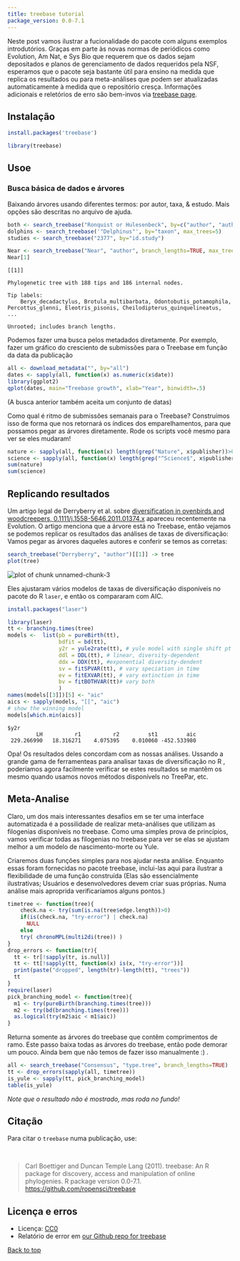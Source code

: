 ```yaml
---
title: treebase tutorial
package_version: 0.0-7.1
---
```




Neste post vamos ilustrar a fucionalidade do pacote com alguns exemplos introdutórios. Graças em parte às novas normas de periódicos como Evolution, Am Nat, e Sys Bio que requerem que os dados sejam depositados e
planos de gerenciamento de dados requeridos pela NSF, esperamos que o pacote seja bastante útil para ensino na medida que replica os resultados ou para meta-análises que podem ser atualizadas automaticamente à medida que o repositório cresça. Informações adicionais e reletórios de erro são bem-invos via [treebase page](http://ropensci.org/packages/treebase.html#support).


<section id="installation">

## Instalação



```r
install.packages('treebase')
```


```r
library(treebase)
```

<section id="usage">

## Usoe

Busca básica de dados e árvores
==========

Baixando árvores usando diferentes termos: por autor, taxa, & estudo. Mais opções são descritas no arquivo de ajuda.


```r
both <- search_treebase("Ronquist or Hulesenbeck", by=c("author", "author"))
dolphins <- search_treebase('"Delphinus"', by="taxon", max_trees=5)
studies <- search_treebase("2377", by="id.study")
```


```r
Near <- search_treebase("Near", "author", branch_lengths=TRUE, max_trees=3)
Near[1]
```

```
[[1]]

Phylogenetic tree with 188 tips and 186 internal nodes.

Tip labels:
	Beryx_decadactylus, Brotula_multibarbata, Odontobutis_potamophila, Percottus_glenni, Eleotris_pisonis, Cheilodipterus_quinquelineatus, ...

Unrooted; includes branch lengths.
```

Podemos fazer uma busca pelos metadados diretamente. Por exemplo, fazer um gráfico do cresciento de submissões para o Treebase em função da data da publicação


```r
all <- download_metadata("", by="all")
dates <- sapply(all, function(x) as.numeric(x$date))
library(ggplot2)
qplot(dates, main="Treebase growth", xlab="Year", binwidth=.5)
```

(A busca anterior também aceita um conjunto de datas)

Como qual é ritmo de submissões semanais para o Treebase? Construímos isso de forma que nos retornará os índices dos emparelhamentos, para que possamos pegar as árvores diretamente. Rode os scripts você mesmo para ver se eles mudaram!


```r
nature <- sapply(all, function(x) length(grep("Nature", x$publisher))>0)
science <- sapply(all, function(x) length(grep("^Science$", x$publisher))>0)
sum(nature)
sum(science)
```

Replicando resultados
-------------------

Um artigo legal de Derryberry et al. sobre [diversification in ovenbirds and woodcreepers, 0.1111/j.1558-5646.2011.01374.x](http://www.museum.lsu.edu/brumfield/pubs/furnphylogeny2011.pdf) apareceu recentemente na Evolution. O artigo menciona que a árvore está no Treebase, então vejamos se podemos replicar os resultados das análises de taxas de diversificação: Vamos pegar as árvores daqueles autores e conferir se temos as corretas:


```r
search_treebase("Derryberry", "author")[[1]] -> tree
plot(tree)
```

![plot of chunk unnamed-chunk-3](../assets/tutorial-images/treebase/unnamed-chunk-3-1.png)

Eles ajustaram vários modelos de taxas de diversificação disponíveis no pacote do R `laser`, e então os compararam com AIC.


```r
install.packages("laser")
```


```r
library(laser)
tt <- branching.times(tree)
models <-  list(pb = pureBirth(tt),
                bdfit = bd(tt),
                y2r = yule2rate(tt), # yule model with single shift pt
                ddl = DDL(tt), # linear, diversity-dependent
                ddx = DDX(tt), #exponential diversity-dendent
                sv = fitSPVAR(tt), # vary speciation in time
                ev = fitEXVAR(tt), # vary extinction in time
                bv = fitBOTHVAR(tt)# vary both
                )
names(models[[3]])[5] <- "aic"
aics <- sapply(models, "[[", "aic")
# show the winning model
models[which.min(aics)]
```

```
$y2r
         LH          r1          r2         st1         aic
 229.266990   18.316271    4.075395    0.010060 -452.533980
```

Opa! Os resultados deles concordam com as nossas análises. Ussando a grande gama de ferramenteas para analisar taxas de diversificação no R , poderíamos agora facilmente verificar se estes resultados se mantêm os mesmo quando usamos novos métodos disponívels no TreePar, etc.

Meta-Analise
-------------

Claro, um dos mais interessantes desafios em se ter uma interface automatizada é a possilidade de realizar meta-análises que utilizam as filogenias disponíveis no treebase. Como uma simples prova de princípios, vamos verificar todas as filogenias no treebase para ver se elas se ajustam melhor a um modelo de nascimento-morte ou Yule.

Criaremos duas funções simples para nos ajudar nesta análise. Enquanto essas foram fornecidas no pacote treebase, inclui-las aqui para ilustrar a flexibilidade de uma função construída (Elas são essencialmente ilustrativas; Usuários e desenvolvedores devem criar suas próprias. Numa análise mais aproprida verificaríamos alguns pontos.)


```r
timetree <- function(tree){
    check.na <- try(sum(is.na(tree$edge.length))>0)
    if(is(check.na, "try-error") | check.na)
      NULL
    else
    try( chronoMPL(multi2di(tree)) )
}
drop_errors <- function(tr){
  tt <- tr[!sapply(tr, is.null)]
  tt <- tt[!sapply(tt, function(x) is(x, "try-error"))]
  print(paste("dropped", length(tr)-length(tt), "trees"))
  tt
}
require(laser)
pick_branching_model <- function(tree){
  m1 <- try(pureBirth(branching.times(tree)))
  m2 <- try(bd(branching.times(tree)))
  as.logical(try(m2$aic < m1$aic))
}
```

Returna somente as árvores do treebase que contêm comprimentos de ramo. Este passo baixa todas as árvores do treebase, então pode demorar um pouco. Ainda bem que não temos de fazer isso manualmente :) .


```r
all <- search_treebase("Consensus", "type.tree", branch_lengths=TRUE)
tt <- drop_errors(sapply(all, timetree))
is_yule <- sapply(tt, pick_branching_model)
table(is_yule)
```

_Note que o resultado não é mostrado, mas roda no fundo!_

<section id="citing">

## Citação

Para citar o `treebase` numa publicação, use:

<br>

> Carl Boettiger and Duncan Temple Lang (2011). treebase: An R package for discovery, access and manipulation of online phylogenies. R package version 0.0-7.1. https://github.com/ropensci/treebase

<section id="license_bugs">

## Licença e erros

* Licença: [CC0](http://creativecommons.org/choose/zero/)
* Relatório de error em [our Github repo for treebase](https://github.com/ropensci/treebase/issues?state=open)

[Back to top](#top)
